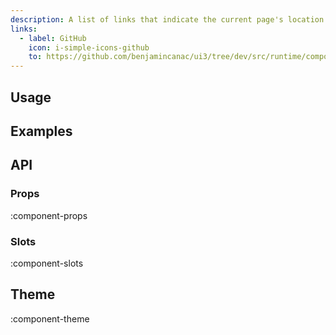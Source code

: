 ```yaml
---
description: A list of links that indicate the current page's location within a navigational hierarchy.
links:
  - label: GitHub
    icon: i-simple-icons-github
    to: https://github.com/benjamincanac/ui3/tree/dev/src/runtime/components/Breadcrumb.vue
---
```


## Usage

## Examples

## API

### Props

:component-props

### Slots

:component-slots

## Theme

:component-theme
